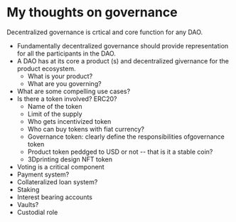 # My thoughts on governance

Decentralized governance is crtical and core function for any DAO. 
- Fundamentally decentralized governance should provide representation for all the participants in the DAO.
- A DAO has at its core a product (s) and decentralized givernance for the product ecosystem.
  - What is your product?
  - What are you governing?
- What are some compelling use cases?
- Is there a token involved? ERC20?
  - Name of the token
  - Limit of the supply
  - Who gets incentivized token
  - Who can buy tokens with fiat currency?
  - Governance token: clearly define the responsibilities ofgovernance token
  - Product token peddged to USD or not -- that is it a stable coin?
  - 3Dprinting design NFT token
- Voting is a critical component
- Payment system?
- Collateralized loan system?
- Staking 
- Interest bearing accounts
- Vaults?
- Custodial role

